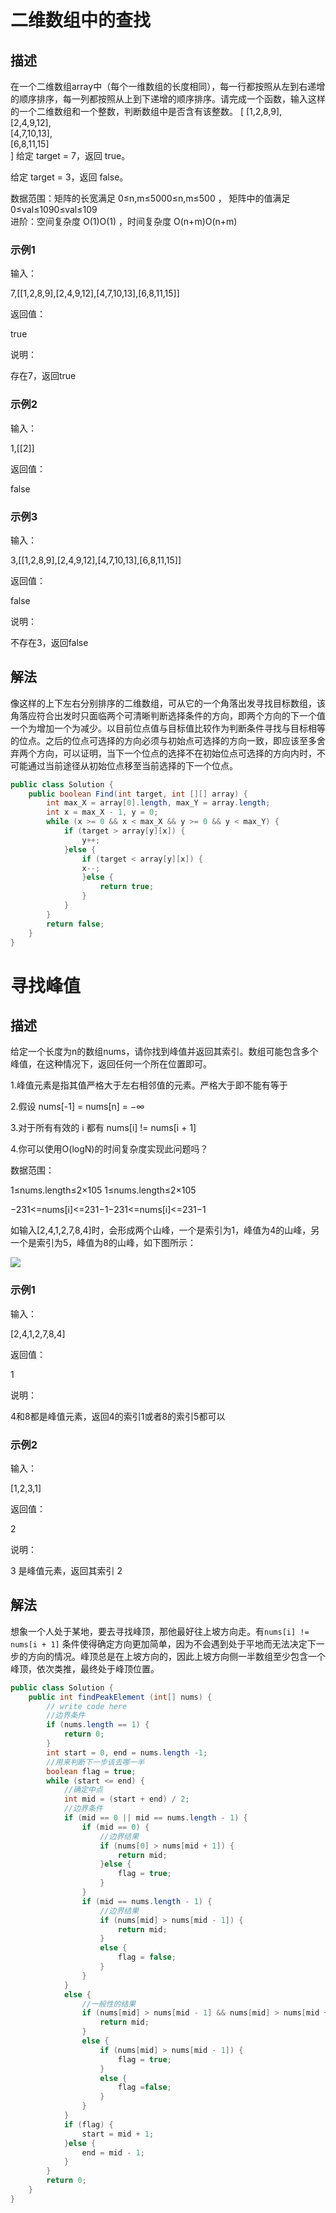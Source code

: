 
# 二维数组中的查找

## 描述

在一个二维数组array中（每个一维数组的长度相同），每一行都按照从左到右递增的顺序排序，每一列都按照从上到下递增的顺序排序。请完成一个函数，输入这样的一个二维数组和一个整数，判断数组中是否含有该整数。
\[
[1,2,8,9],  
[2,4,9,12],  
[4,7,10,13],  
[6,8,11,15]  
\]
给定 target = 7，返回 true。

给定 target = 3，返回 false。

数据范围：矩阵的长宽满足 0≤n,m≤5000≤n,m≤500 ， 矩阵中的值满足 0≤val≤1090≤val≤109  
进阶：空间复杂度 O(1)O(1) ，时间复杂度 O(n+m)O(n+m)  

### 示例1

输入：

7,\[[1,2,8,9],[2,4,9,12],[4,7,10,13],[6,8,11,15]\]

返回值：

true

说明：

存在7，返回true   

### 示例2

输入：

1,[[2]]

返回值：

false

### 示例3

输入：

3,\[[1,2,8,9],[2,4,9,12],[4,7,10,13],[6,8,11,15]\]

返回值：

false

说明：

不存在3，返回false

## 解法

像这样的上下左右分别排序的二维数组，可从它的一个角落出发寻找目标数组，该角落应符合出发时只面临两个可清晰判断选择条件的方向，即两个方向的下一个值一个为增加一个为减少。以目前位点值与目标值比较作为判断条件寻找与目标相等的位点。之后的位点可选择的方向必须与初始点可选择的方向一致，即应该至多舍弃两个方向，可以证明，当下一个位点的选择不在初始位点可选择的方向内时，不可能通过当前途径从初始位点移至当前选择的下一个位点。

```Java
public class Solution {
    public boolean Find(int target, int [][] array) {
        int max_X = array[0].length, max_Y = array.length;
        int x = max_X - 1, y = 0;
        while (x >= 0 && x < max_X && y >= 0 && y < max_Y) {
            if (target > array[y][x]) {
                y++;
            }else {
                if (target < array[y][x]) {
                x--;
                }else {
                    return true;
                }
            }
        }
        return false;
    }
}
```

# 寻找峰值

## 描述

给定一个长度为n的数组nums，请你找到峰值并返回其索引。数组可能包含多个峰值，在这种情况下，返回任何一个所在位置即可。

1.峰值元素是指其值严格大于左右相邻值的元素。严格大于即不能有等于

2.假设 nums\[-1] = nums\[n] = −∞

3.对于所有有效的 i 都有 nums\[i] != nums\[i + 1]

4.你可以使用O(logN)的时间复杂度实现此问题吗？

  

数据范围：

1≤nums.length≤2×105 1≤nums.length≤2×105   

−231<=nums\[i\]<=231−1−231<=nums\[i\]<=231−1  

如输入\[2,4,1,2,7,8,4\]时，会形成两个山峰，一个是索引为1，峰值为4的山峰，另一个是索引为5，峰值为8的山峰，如下图所示：

![](https://uploadfiles.nowcoder.com/images/20211014/423483716_1634212356346/9EB9CD58B9EA5E04C890326B5C1F471F)

### 示例1

输入：

\[2,4,1,2,7,8,4\]

返回值：

1

说明：

4和8都是峰值元素，返回4的索引1或者8的索引5都可以     

### 示例2

输入：

\[1,2,3,1\]

返回值：

2

说明：

3 是峰值元素，返回其索引 2

## 解法

想象一个人处于某地，要去寻找峰顶，那他最好往上坡方向走。有`nums[i] != nums[i + 1]` 条件使得确定方向更加简单，因为不会遇到处于平地而无法决定下一步的方向的情况。峰顶总是在上坡方向的，因此上坡方向侧一半数组至少包含一个峰顶，依次类推，最终处于峰顶位置。

```Java
public class Solution {
    public int findPeakElement (int[] nums) {
        // write code here
        //边界条件
        if (nums.length == 1) {
            return 0;
        }
        int start = 0, end = nums.length -1;
        //用来判断下一步该去哪一半
        boolean flag = true;
        while (start <= end) {
            //确定中点
            int mid = (start + end) / 2;
            //边界条件
            if (mid == 0 || mid == nums.length - 1) {
                if (mid == 0) {
                    //边界结果
                    if (nums[0] > nums[mid + 1]) {
                        return mid;
                    }else {                       
                        flag = true;
                    }
                }
                if (mid == nums.length - 1) {
                    //边界结果
                    if (nums[mid] > nums[mid - 1]) {  
                        return mid;
                    }
                    else {
                        flag = false;
                    }
                }
            }
            else {
                //一般性的结果
                if (nums[mid] > nums[mid - 1] && nums[mid] > nums[mid + 1]) {
                    return mid;
                }
                else {
                    if (nums[mid] > nums[mid - 1]) {
                        flag = true;
                    }
                    else {
                        flag =false;
                    }
                }
            }
            if (flag) {
                start = mid + 1;
            }else {
                end = mid - 1;
            }
        }
        return 0;
    }
}
```